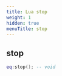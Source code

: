 ```yaml
---
title: Lua stop
weight: 1
hidden: true
menuTitle: stop
---
```

## stop
```lua
eq:stop(); -- void
```